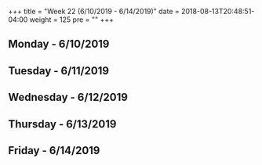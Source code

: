 +++
title = "Week 22 (6/10/2019 - 6/14/2019)"
date = 2018-08-13T20:48:51-04:00
weight = 125
pre = "<b></b>"
+++

## Monday - 6/10/2019

## Tuesday - 6/11/2019

## Wednesday - 6/12/2019

## Thursday - 6/13/2019

## Friday - 6/14/2019